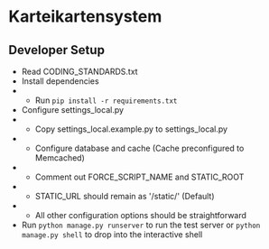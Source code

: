 # Karteikartensystem

## Developer Setup
- Read CODING_STANDARDS.txt
- Install dependencies
- - Run `pip install -r requirements.txt`
- Configure settings_local.py
- - Copy settings_local.example.py to settings_local.py
- - Configure database and cache (Cache preconfigured to Memcached)
- - Comment out FORCE_SCRIPT_NAME and STATIC_ROOT
- - STATIC_URL should remain as '/static/' (Default)
- - All other configuration options should be straightforward
- Run `python manage.py runserver` to run the test server or
  `python manage.py shell` to drop into the interactive shell
